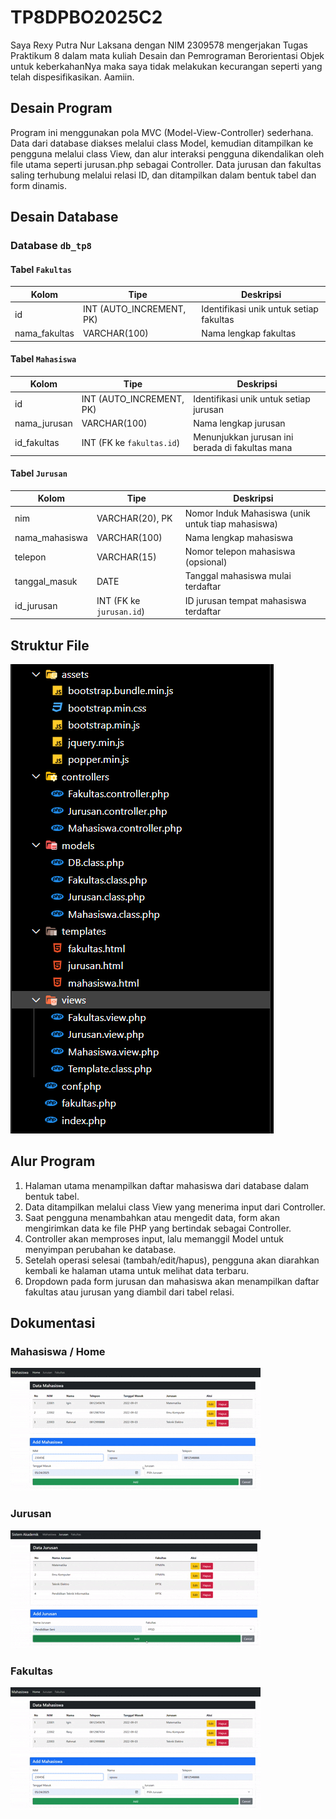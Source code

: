 # TP8DPBO2025C2

Saya Rexy Putra Nur Laksana dengan NIM 2309578 mengerjakan Tugas Praktikum 8 dalam mata kuliah Desain dan Pemrograman Berorientasi Objek untuk keberkahanNya maka saya tidak melakukan kecurangan seperti yang telah dispesifikasikan. Aamiin.

## Desain Program

Program ini menggunakan pola MVC (Model-View-Controller) sederhana. Data dari database diakses melalui class Model, kemudian ditampilkan ke pengguna melalui class View, dan alur interaksi pengguna dikendalikan oleh file utama seperti jurusan.php sebagai Controller. Data jurusan dan fakultas saling terhubung melalui relasi ID, dan ditampilkan dalam bentuk tabel dan form dinamis.

## Desain Database

### Database `db_tp8`


#### Tabel `Fakultas`
| Kolom          | Tipe                      | Deskripsi                               |
| -------------- | ------------------------- | --------------------------------------- |
| id             | INT (AUTO\_INCREMENT, PK) | Identifikasi unik untuk setiap fakultas |
| nama\_fakultas | VARCHAR(100)              | Nama lengkap fakultas                   |

#### Tabel `Mahasiswa`
| Kolom         | Tipe                      | Deskripsi                                       |
| ------------- | ------------------------- | ----------------------------------------------- |
| id            | INT (AUTO\_INCREMENT, PK) | Identifikasi unik untuk setiap jurusan          |
| nama\_jurusan | VARCHAR(100)              | Nama lengkap jurusan                            |
| id\_fakultas  | INT (FK ke `fakultas.id`) | Menunjukkan jurusan ini berada di fakultas mana |


#### Tabel `Jurusan`
| Kolom           | Tipe                     | Deskripsi                                         |
| --------------- | ------------------------ | ------------------------------------------------- |
| nim             | VARCHAR(20), PK          | Nomor Induk Mahasiswa (unik untuk tiap mahasiswa) |
| nama\_mahasiswa | VARCHAR(100)             | Nama lengkap mahasiswa                            |
| telepon         | VARCHAR(15)              | Nomor telepon mahasiswa (opsional)                |
| tanggal\_masuk  | DATE                     | Tanggal mahasiswa mulai terdaftar                 |
| id\_jurusan     | INT (FK ke `jurusan.id`) | ID jurusan tempat mahasiswa terdaftar             |


## Struktur File
![Dokumentasi](Screenshot/Struktur_file.png)

## Alur Program
1. Halaman utama menampilkan daftar mahasiswa dari database dalam bentuk tabel.
2. Data ditampilkan melalui class View yang menerima input dari Controller.
3. Saat pengguna menambahkan atau mengedit data, form akan mengirimkan data ke file PHP yang bertindak sebagai Controller.
4. Controller akan memproses input, lalu memanggil Model untuk menyimpan perubahan ke database.
5. Setelah operasi selesai (tambah/edit/hapus), pengguna akan diarahkan kembali ke halaman utama untuk melihat data terbaru.
6. Dropdown pada form jurusan dan mahasiswa akan menampilkan daftar fakultas atau jurusan yang diambil dari tabel relasi.

## Dokumentasi

### Mahasiswa / Home 
![Dokumentasi](Screenshot/mahasiswa.gif)

### Jurusan
![Dokumentasi](Screenshot/jurusan.gif)

### Fakultas
![Dokumentasi](Screenshot/mahasiswa.gif)
